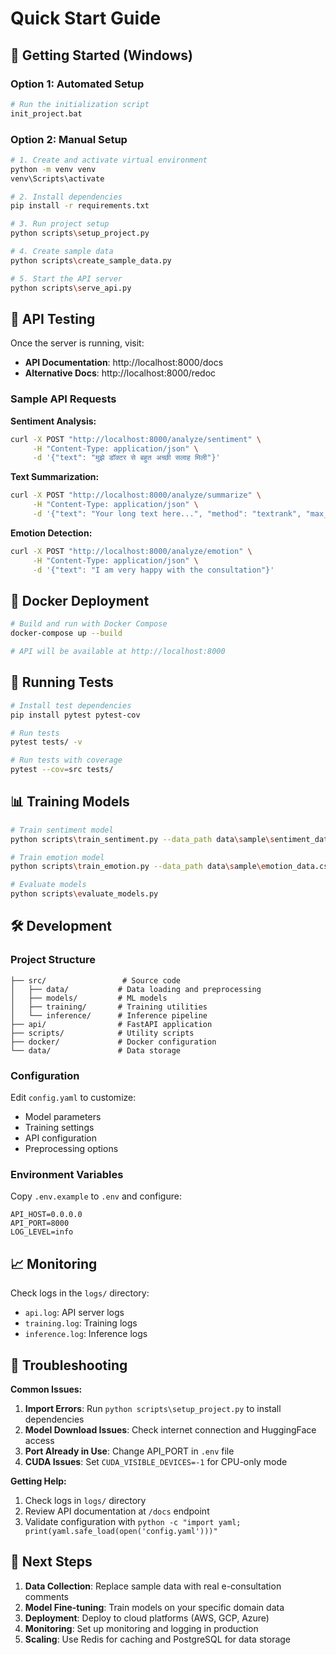 # Quick Start Guide

## 🚀 Getting Started (Windows)

### Option 1: Automated Setup
```bash
# Run the initialization script
init_project.bat
```

### Option 2: Manual Setup
```bash
# 1. Create and activate virtual environment
python -m venv venv
venv\Scripts\activate

# 2. Install dependencies
pip install -r requirements.txt

# 3. Run project setup
python scripts\setup_project.py

# 4. Create sample data
python scripts\create_sample_data.py

# 5. Start the API server
python scripts\serve_api.py
```

## 📝 API Testing

Once the server is running, visit:
- **API Documentation**: http://localhost:8000/docs
- **Alternative Docs**: http://localhost:8000/redoc

### Sample API Requests

**Sentiment Analysis:**
```bash
curl -X POST "http://localhost:8000/analyze/sentiment" \
     -H "Content-Type: application/json" \
     -d '{"text": "मुझे डॉक्टर से बहुत अच्छी सलाह मिली"}'
```

**Text Summarization:**
```bash
curl -X POST "http://localhost:8000/analyze/summarize" \
     -H "Content-Type: application/json" \
     -d '{"text": "Your long text here...", "method": "textrank", "max_length": 100}'
```

**Emotion Detection:**
```bash
curl -X POST "http://localhost:8000/analyze/emotion" \
     -H "Content-Type: application/json" \
     -d '{"text": "I am very happy with the consultation"}'
```

## 🐳 Docker Deployment

```bash
# Build and run with Docker Compose
docker-compose up --build

# API will be available at http://localhost:8000
```

## 🧪 Running Tests

```bash
# Install test dependencies
pip install pytest pytest-cov

# Run tests
pytest tests/ -v

# Run tests with coverage
pytest --cov=src tests/
```

## 📊 Training Models

```bash
# Train sentiment model
python scripts\train_sentiment.py --data_path data\sample\sentiment_data.csv

# Train emotion model  
python scripts\train_emotion.py --data_path data\sample\emotion_data.csv

# Evaluate models
python scripts\evaluate_models.py
```

## 🛠️ Development

### Project Structure
```
├── src/                 # Source code
│   ├── data/           # Data loading and preprocessing
│   ├── models/         # ML models
│   ├── training/       # Training utilities
│   └── inference/      # Inference pipeline
├── api/                # FastAPI application
├── scripts/            # Utility scripts
├── docker/             # Docker configuration
└── data/               # Data storage
```

### Configuration

Edit `config.yaml` to customize:
- Model parameters
- Training settings
- API configuration
- Preprocessing options

### Environment Variables

Copy `.env.example` to `.env` and configure:
```env
API_HOST=0.0.0.0
API_PORT=8000
LOG_LEVEL=info
```

## 📈 Monitoring

Check logs in the `logs/` directory:
- `api.log`: API server logs
- `training.log`: Training logs  
- `inference.log`: Inference logs

## 🔧 Troubleshooting

**Common Issues:**

1. **Import Errors**: Run `python scripts\setup_project.py` to install dependencies
2. **Model Download Issues**: Check internet connection and HuggingFace access
3. **Port Already in Use**: Change API_PORT in `.env` file
4. **CUDA Issues**: Set `CUDA_VISIBLE_DEVICES=-1` for CPU-only mode

**Getting Help:**

1. Check logs in `logs/` directory
2. Review API documentation at `/docs` endpoint
3. Validate configuration with `python -c "import yaml; print(yaml.safe_load(open('config.yaml')))"`

## 🎯 Next Steps

1. **Data Collection**: Replace sample data with real e-consultation comments
2. **Model Fine-tuning**: Train models on your specific domain data
3. **Deployment**: Deploy to cloud platforms (AWS, GCP, Azure)
4. **Monitoring**: Set up monitoring and logging in production
5. **Scaling**: Use Redis for caching and PostgreSQL for data storage